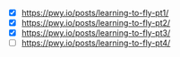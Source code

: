- [x] https://pwy.io/posts/learning-to-fly-pt1/
- [x] https://pwy.io/posts/learning-to-fly-pt2/
- [x] https://pwy.io/posts/learning-to-fly-pt3/
- [ ] https://pwy.io/posts/learning-to-fly-pt4/
